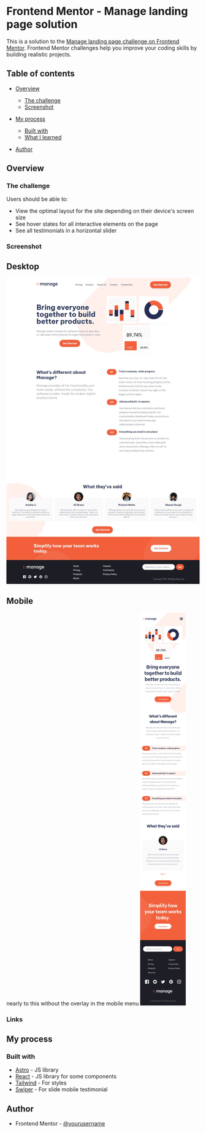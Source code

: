 # Frontend Mentor - Manage landing page solution

This is a solution to the [Manage landing page challenge on Frontend Mentor](https://www.frontendmentor.io/challenges/manage-landing-page-SLXqC6P5). Frontend Mentor challenges help you improve your coding skills by building realistic projects. 

## Table of contents

- [Overview](#overview)
  - [The challenge](#the-challenge)
  - [Screenshot](#screenshot)

- [My process](#my-process)
  - [Built with](#built-with)
  - [What I learned](#what-i-learned)
- [Author](#author)

## Overview

### The challenge

Users should be able to:

- View the optimal layout for the site depending on their device's screen size
- See hover states for all interactive elements on the page
- See all testimonials in a horizontal slider

### Screenshot

## Desktop
![](./public/images/desktop-preview.jpg)

## Mobile
nearly to this without the overlay in the mobile menu
![](./public/images/mobile-design.jpg)


### Links


## My process

### Built with
- [Astro](https://astro.build/) - JS library
- [React](https://react.dev/) - JS library for some components
- [Tailwind](https://tailwindcss.com/) - For styles
- [Swiper](https://swiperjs.com/) - For slide mobile testimonial

## Author
- Frontend Mentor - [@yourusername](https://www.frontendmentor.io/profile/yourusername)

